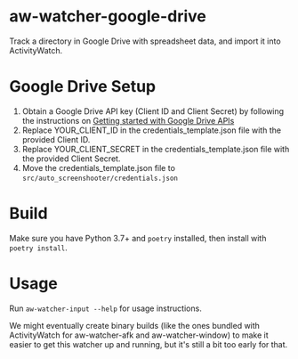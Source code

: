 aw-watcher-google-drive
================

Track a directory in Google Drive with spreadsheet data, and import it into
ActivityWatch.

# Google Drive Setup

1. Obtain a Google Drive API key (Client ID and Client Secret) by following the
   instructions on [Getting started with Google Drive
   APIs](https://developers.google.com/drive/api/v3/quickstart/python#step_1_turn_on_the)
1. Replace YOUR_CLIENT_ID in the credentials_template.json file with the provided
   Client ID.
1. Replace YOUR_CLIENT_SECRET in the credentials_template.json file with the
   provided Client Secret.
1. Move the credentials_template.json file to
   `src/auto_screenshooter/credentials.json`


# Build

Make sure you have Python 3.7+ and `poetry` installed, then install with `poetry install`.


# Usage

Run `aw-watcher-input --help` for usage instructions.

We might eventually create binary builds (like the ones bundled with ActivityWatch for aw-watcher-afk and aw-watcher-window) to make it easier to get this watcher up and running, but it's still a bit too early for that.
